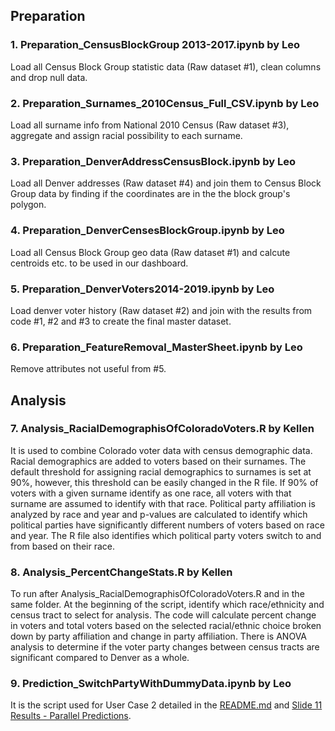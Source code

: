 ## Preparation
### 1. Preparation_CensusBlockGroup 2013-2017.ipynb by Leo
Load all Census Block Group statistic data (Raw dataset #1), clean columns and drop null data.

### 2. Preparation_Surnames_2010Census_Full_CSV.ipynb by Leo
Load all surname info from National 2010 Census (Raw dataset #3), aggregate and assign racial possibility to each surname.

### 3. Preparation_DenverAddressCensusBlock.ipynb by Leo
Load all Denver addresses (Raw dataset #4) and join them to Census Block Group data by finding if the coordinates are in the the block group's polygon.

### 4. Preparation_DenverCensesBlockGroup.ipynb by Leo
Load all Census Block Group geo data (Raw dataset #1) and calcute centroids etc. to be used in our dashboard.

### 5. Preparation_DenverVoters2014-2019.ipynb by Leo
Load denver voter history (Raw dataset #2) and join with the results from code #1, #2 and #3 to create the final master dataset.

### 6. Preparation_FeatureRemoval_MasterSheet.ipynb by Leo
Remove attributes not useful from #5.

## Analysis

### 7. Analysis_RacialDemographisOfColoradoVoters.R by Kellen
It is used to combine Colorado voter data with census demographic data. Racial demographics are added to voters based on their surnames. The default threshold for assigning racial demographics to surnames is set at 90%, however, this threshold can be easily changed in the R file.  If 90% of voters with a given surname identify as one race, all voters with that surname are assumed to identify with that race. Political party affiliation is analyzed by race and year and p-values are calculated to identify which political parties have significantly different numbers of voters based on race and year. The R file also identifies which political party voters switch to and from based on their race. 

### 8. Analysis_PercentChangeStats.R by Kellen
To run after Analysis_RacialDemographisOfColoradoVoters.R and in the same folder.  At the beginning of the script, identify which race/ethnicity and census tract to select for analysis.  The code will calculate percent change in voters and total voters based on the selected racial/ethnic choice broken down by party affiliation and change in party affiliation.  There is ANOVA analysis to determine if the voter party changes between census tracts are significant compared to Denver as a whole.  

### 9. Prediction_SwitchPartyWithDummyData.ipynb by Leo
It is the script used for User Case 2 detailed in the [README.md](https://github.com/GoCodeColorado/RegisVoterDatalytics/blob/master/README.md) and [Slide 11 Results - Parallel Predictions](https://docs.google.com/presentation/d/1SN2nTwi3BMhU7PuVNJwtheuNvNFbm10u8en0IrFX_a0/edit#slide=id.p11).
